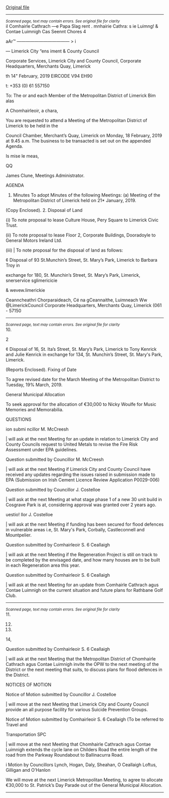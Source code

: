 [Original file](https://www.limerick.ie/sites/default/files/media/documents/2019-02/00%20Agenda%2018th%20February%202019%20%284%29.pdf)

---
*<small>Scanned page, text may contain errors. See original file for clarity</small>*  
il Comhairle Cathrach —e Papa Slag rent
. mnhairie Cathra: s ie Luimng!
& Contae Luimnigh Cas Seennt Chores 4

aAr™ ———————————— > i

— Limerick City “ens iment
& County Council

Corporate Services,
Limerick City and County Council,
Corporate Headquarters,
Merchants Quay,
Limerick

th
14" February, 2019 EIRCODE V94 EH90

t: +353 (0) 61 557150

To: The or and each Member of the Metropolitan District of Limerick Bim alas

A Chomhairleoir, a chara,

You are requested to attend a Meeting of the Metropolitan District of Limerick to be held in the

Council Chamber, Merchant’s Quay, Limerick on Monday, 18 February, 2019 at 9.45 a.m. The
business to be transacted is set out on the appended Agenda.

Is mise le meas,

QQ

James Clune,
Meetings Administrator.

AGENDA

1. Minutes
To adopt Minutes of the following Meetings:
(a) Meeting of the Metropolitan District of Limerick held on 21* January, 2019.

(Copy Enclosed).
2. Disposal of Land

{i) To note proposal to lease Culture House, Pery Square to Limerick Civic Trust.

(ii) To note proposal to lease Floor 2, Corporate Buildings, Dooradoyle to General Motors
Ireland Ltd.

(iii) | To note proposal for the disposal of land as follows:

¢ Disposal of 93 St.Munchin’s Street, St. Mary’s Park, Limerick to Barbara Troy in

exchange for 180, St. Munchin’s Street, St. Mary’s Park, Limerick, snerservice sglimericicie

& wevew.limerickie

Ceanncheathri Chorparaideach, Cé na gCeannaithe, Luimneach Ww @LimerickCouncil
Corporate Headquarters, Merchants Quay, Limerick (061 - 57150


---
*<small>Scanned page, text may contain errors. See original file for clarity</small>*  
10.

2

¢ Disposal of 16, St. Ita’s Street, St. Mary’s Park, Limerick to Tony Kenrick and Julie
Kenrick in exchange for 134, St. Munchin’s Street, St. Mary's Park, Limerick.

(Reports Enclosed).
Fixing of Date

To agree revised date for the March Meeting of the Metropolitan District to Tuesday, 19%
March, 2019.

General Municipal Allocation

To seek approval for the allocation of €30,000 to Nicky Woulfe for Music Memories and
Memorabilia.

QUESTIONS

ion submi ncillor M. McCreesh

| will ask at the next Meeting for an update in relation to Limerick City and County Councils
request to United Metals to revise the Fire Risk Assessment under EPA guidelines.

Question submitted by Councillor M. McCreesh

| will ask at the next Meeting if Limerick City and County Council have received any updates
regarding the issues raised in submission made to EPA (Submission on Irish Cement Licence
Review Application P0029-006)

Question submitted by Councillor J. Costelloe

| will ask at the next Meeting at what stage phase 1 of a new 30 unit build in Cosgrave Park
is at, considering approval was granted over 2 years ago.

uestio! llor J. Costelloe

| will ask at the next Meeting if funding has been secured for flood defences in vulnerable
areas i.e, St. Mary's Park, Corbally, Castleconnell and Mountpelier.

Question submitted by Comhairleoir S. 6 Ceallaigh

| will ask at the next Meeting if the Regeneration Project is still on track to be completed by the
envisaged date, and how many houses are to be built in each Regeneration area this year.

Question submitted by Comhairleoir S. 6 Ceallaigh

| will ask at the next Meeting for an update from Comhairle Cathrach agus Contae Luimnigh
on the current situation and future plans for Rathbane Golf Club.


---
*<small>Scanned page, text may contain errors. See original file for clarity</small>*  
11.

12.

13.

14,

Question submitted by Comhairleoir S. 6 Ceallaigh

| will ask at the next Meeting that the Metropolitan District of Chomhairle Cathrach agus
Contae Luimnigh invite the OPW to the next meeting of the District or the next meeting
that suits, to discuss plans for flood defences in the District.

NOTICES OF MOTION

Notice of Motion submitted by Councillor J. Costelloe

| will move at the next Meeting that Limerick City and County Council provide an all purpose
facility for various Suicide Prevention Groups.

Notice of Motion submitted by Comhairleoir S. 6 Ceallaigh (To be referred to Travel and

Transportation SPC

| will move at the next Meeting that Chomhairle Cathrach agus Contae Luimnigh extends
the cycle lane on Childers Road the entire length of the road from the Parkway
Roundabout to Ballinacurra Road.

i Motion by Councillors Lynch, Hogan, Daly, Sheahan, O Ceallaigh
Loftus, Gilligan and O’Hanlon

We will move at the next Limerick Metropolitan Meeting, to agree to allocate €30,000 to St.
Patrick’s Day Parade out of the General Municipal Allocation.


---
